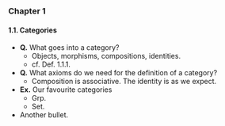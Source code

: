
### Chapter 1

#### 1.1. Categories
- **Q.** What goes into a category? <!----->
    - Objects, morphisms, compositions, identities.
    - cf. Def. 1.1.1.
- **Q.** What axioms do we need for the definition of a category? <!----->
    - Composition is associative. The identity is as we expect.
- **Ex.** Our favourite categories <!----->
    - $\mathsf{Grp}$.
    - $\mathsf{Set}$.
- Another bullet.
